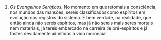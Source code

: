 ﻿1. <em>Os Evangelhos Seráficos.</em> No momento em que retomais a consciência, nos mundos das mansões, sereis classificados como espíritos em evolução nos registros do sistema. É bem verdade, na realidade, que então ainda não sereis espíritos, mas já não sereis mais seres mortais nem materiais, já tereis embarcado na carreira de pré-espíritos e já fostes devidamente admitidos à vida moroncial.